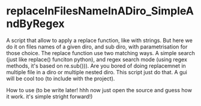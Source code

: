 # replaceInFilesNameInADiro_SimpleAndByRegex
A script that allow to apply a replace function, like with strings. 
But here we do it on files names of a given diro, and sub diro, with parametrisation for those choice. 
The replace function use two matching ways. 
A simple search (just like replace() funciton python), and regex search mode (using regex methods, it's based on re.sub())). 
Are you bored of doing replacemnet in multiple file in a diro or multiple nested diro. This script just do that.
A gui will be cool too (to include with the project).

How to use (to be write later! hhh now just open the source and guess how it work. it's simple stright forward!)
